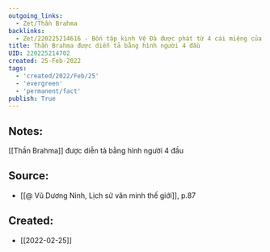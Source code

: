 ```yaml
---
outgoing_links:
  - Zet/Thần Brahma
backlinks:
  - Zet/220225214616 - Bốn tập kinh Vệ Đà được phát từ 4 cái miệng của Brahma
title: Thần Brahma được diễn tả bằng hình người 4 đầu
UID: 220225214702
created: 25-Feb-2022
tags:
  - 'created/2022/Feb/25'
  - 'evergreen'
  - 'permanent/fact'
publish: True
---
```

## Notes:
[[Thần Brahma]] được diễn tả bằng hình người 4 đầu

## Source:
- [[@ Vũ Dương Ninh, Lịch sử văn minh thế giới]], p.87





## Created:
- [[2022-02-25]]
